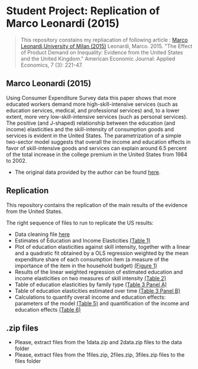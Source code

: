 # Student Project: Replication of Marco Leonardi (2015)

>This repository constains my repliacation of following article :
[Marco Leonardi,University of Milan (2015)](https://www.aeaweb.org/articles?id=10.1257/app.20130359)
Leonardi, Marco. 2015. "The Effect of Product Demand on Inequality: Evidence from the United States and the United Kingdom." American Economic Journal: Applied Economics, 7 (3): 221-47.

## Marco Leonardi (2015)
Using Consumer Expenditure Survey data this paper shows that more educated workers demand more high-skill-intensive services (such as education services, medical, and professional services) and, to a lower extent, more very low-skill-intensive services (such as personal services). The positive (and J-shaped) relationship between the education (and income) elasticities and the skill-intensity of consumption goods and services is evident in the United States. The parametrization of a simple two-sector model suggests that overall the income and education effects in favor of skill-intensive goods and services can explain around 6.5 percent of the total increase in the college premium in the United States from 1984 to 2002.

- The original data provided by the author can be found [here](https://www.openicpsr.org/openicpsr/project/113590/version/V1/view).

## Replication
 This repository contains the replication of the main results of the evidence from the United States.

The right sequence of files to run to replicate the US results:

 - Data cleaning file [here](link)
 - Estimates of Education and Income Elasticities [(Table 1)](link)
 - Plot of education elasticities against skill intensity, together with a linear and a quadratic fit obtained by a OLS regression weighted by the mean expenditure share of each consumption item (a measure of the importance of the item in the household budget) [(Figure 1)](link)
 - Results of the linear weighted regression of estimated education and income elasticities on two measures of skill intensity [(Table 2)](link)
 - Table of education elasticities by family type [(Table 3 Panel A)](link)
 - Table of education elasticities estimated over time [(Table 3 Panel B)](link)
 - Calculations to quantify overall income and education effects: parameters of the model [(Table 5)](link) and quantification of the income and education effects [(Table 6)](link)

## .zip files
 - Please, extract files from the 1data.zip and 2data.zip files to the data folder
 - Please, extract files from the 1files.zip, 2files.zip, 3files.zip files to the files folder
